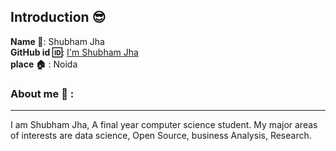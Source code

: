 ## Introduction :sunglasses:
**Name :name_badge:**:     Shubham Jha
<br>
**GitHub id :id:**: [I'm Shubham Jha](https://github.com/Innovator07)
<br>
**place :house:** : Noida
### About me :boy: :
---
I am Shubham Jha, A final year computer science student.
My major areas of interests are data science, Open Source, business Analysis, Research.
